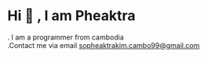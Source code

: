 # Hi 👋 , I am Pheaktra </br>
. I am a programmer from cambodia </br>
.Contact me via email sopheaktrakim.cambo99@gmail.com
